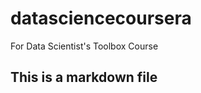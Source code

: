 datasciencecoursera
===================

For Data Scientist's Toolbox Course

## This is a markdown file
